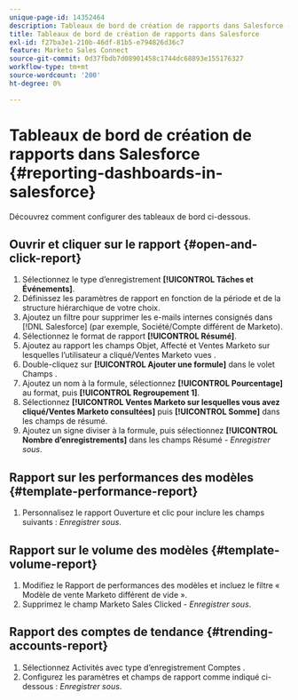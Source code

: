 ```yaml
---
unique-page-id: 14352464
description: Tableaux de bord de création de rapports dans Salesforce - Documents Marketo - Documentation du produit
title: Tableaux de bord de création de rapports dans Salesforce
exl-id: f27ba3e1-210b-46df-81b5-e794826d36c7
feature: Marketo Sales Connect
source-git-commit: 0d37fbdb7d08901458c1744dc68893e155176327
workflow-type: tm+mt
source-wordcount: '200'
ht-degree: 0%

---
```


# Tableaux de bord de création de rapports dans Salesforce {#reporting-dashboards-in-salesforce}

Découvrez comment configurer des tableaux de bord ci-dessous.

## Ouvrir et cliquer sur le rapport {#open-and-click-report}

1. Sélectionnez le type d’enregistrement **[!UICONTROL Tâches et Événements]**.
1. Définissez les paramètres de rapport en fonction de la période et de la structure hiérarchique de votre choix.
1. Ajoutez un filtre pour supprimer les e-mails internes consignés dans [!DNL Salesforce] (par exemple, Société/Compte différent de Marketo).
1. Sélectionnez le format de rapport **[!UICONTROL Résumé]**.
1. Ajoutez au rapport les champs Objet, Affecté et Ventes Marketo sur lesquelles l’utilisateur a cliqué/Ventes Marketo vues .
1. Double-cliquez sur **[!UICONTROL Ajouter une formule]** dans le volet Champs .
1. Ajoutez un nom à la formule, sélectionnez **[!UICONTROL Pourcentage]** au format, puis **[!UICONTROL Regroupement 1]**.
1. Sélectionnez **[!UICONTROL Ventes Marketo sur lesquelles vous avez cliqué/Ventes Marketo consultées]** puis **[!UICONTROL Somme]** dans les champs de résumé.
1. Ajoutez un signe diviser à la formule, puis sélectionnez **[!UICONTROL Nombre d’enregistrements]** dans les champs Résumé - _Enregistrer sous_.

## Rapport sur les performances des modèles {#template-performance-report}

1. Personnalisez le rapport Ouverture et clic pour inclure les champs suivants : _Enregistrer sous_.

## Rapport sur le volume des modèles {#template-volume-report}

1. Modifiez le Rapport de performances des modèles et incluez le filtre « Modèle de vente Marketo différent de vide ».
1. Supprimez le champ Marketo Sales Clicked - _Enregistrer sous_.

## Rapport des comptes de tendance {#trending-accounts-report}

1. Sélectionnez Activités avec type d’enregistrement Comptes .
1. Configurez les paramètres et champs de rapport comme indiqué ci-dessous : _Enregistrer sous_.
